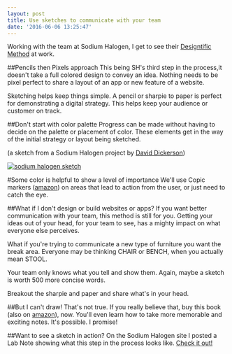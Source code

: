 ```yaml
---
layout: post
title: Use sketches to communicate with your team
date: '2016-06-06 13:25:47'
---
```


Working with the team at Sodium Halogen, I get to see their [Designtific Method](http://www.sodiumhalogen.com/our-method/) at work.

##Pencils then Pixels approach
This being SH's third step in the process,it doesn't take a full colored design to convey an idea. Nothing needs to be pixel perfect to share a layout of an app or new feature of a website.

Sketching helps keep things simple. A pencil or sharpie to paper is perfect for demonstrating a digital strategy. This helps keep your audience or customer on track.

##Don't start with color palette
Progress can be made without having to decide on the palette or placement of color. These elements get in the way of the initial strategy or layout being sketched.

(a sketch from a Sodium Halogen project by [David Dickerson](https://twitter.com/villagecreativ))

[![sodium halogen sketch](/content/images/2016/06/sodium-halogen-sketch-2016.jpg)](sodiumhalogen.com)

#Some color is helpful to show a level of importance
We'll use Copic markers ([amazon](http://amzn.to/1UlZrcW)) on areas that lead to action from the user, or just need to catch the eye.

##What if I don't design or build websites or apps?
If you want better communication with your team, this method is still for you. Getting your ideas out of your head, for your team to see, has a mighty impact on what everyone else perceives. 

What if you're trying to communicate a new type of furniture you want the break area. Everyone may be thinking CHAIR or BENCH, when you actually mean STOOL.

Your team only knows what you tell and show them. Again, maybe a sketch is worth 500 more concise words.

Breakout the sharpie and paper and share what's in your head.

##But I can't draw!
That's not true. If you really believe that, buy this book (also on [amazon](http://amzn.to/1Y387dx)), now. You'll even learn how to take more memorable and exciting notes. It's possible. I promise!

##Want to see a sketch in action?
On the Sodium Halogen site I posted a Lab Note showing what this step in the process looks like. [Check it out!](http://www.sodiumhalogen.com/are-you-sketching-to-communicate-with-your-team/)